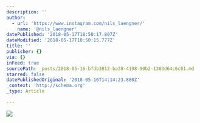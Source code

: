 ```yaml
---
description: ''
author:
  - url: 'https://www.instagram.com/nils_laengner/'
    name: '@nils_laengner'
datePublished: '2018-05-17T18:50:17.807Z'
dateModified: '2018-05-17T18:50:15.777Z'
title: ''
publisher: {}
via: {}
inFeed: true
sourcePath: _posts/2018-05-16-bfdb3012-ba38-4198-90b2-1303d64c6c01.md
starred: false
datePublishedOriginal: '2018-05-16T14:14:23.880Z'
_context: 'http://schema.org'
_type: Article

---
```

![](https://the-grid-user-content.s3-us-west-2.amazonaws.com/17ac7444-e454-4c12-8947-338bfb49e9d1.jpg)